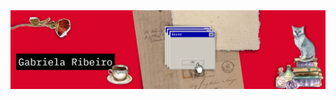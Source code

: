 <img src="https://raw.githubusercontent.com/ribeiro-gabriela/ribeiro-gabriela/main/banner-linkedin.png">

